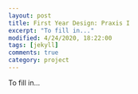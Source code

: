 ```yaml
---
layout: post
title: First Year Design: Praxis I
excerpt: "To fill in..."
modified: 4/24/2020, 18:22:00
tags: [jekyll]
comments: true
category: project
---
```


To fill in...
